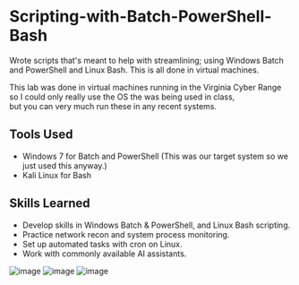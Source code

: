 # Scripting-with-Batch-PowerShell-Bash
Wrote scripts that's meant to help with streamlining; using Windows Batch and PowerShell and Linux Bash.
This is all done in virtual machines.

This lab was done in virtual machines running in the Virginia Cyber Range so I could only really use the OS the was being used in class, <br> 
but you can very much run these in any recent systems.

## Tools Used
- Windows 7 for Batch and PowerShell (This was our target system so we just used this anyway.)
- Kali Linux for Bash


## Skills Learned
  - Develop skills in Windows Batch & PowerShell, and Linux Bash scripting.
  - Practice network recon and system process monitoring.
  - Set up automated tasks with cron on Linux.
  - Work with commonly available AI assistants.


![image](https://github.com/user-attachments/assets/3b2ad2fa-b28a-40a0-b24b-ed2d74faf380)
![image](https://github.com/user-attachments/assets/11863d3c-f15e-4dd4-a9fc-9784bf931d50)
![image](https://github.com/user-attachments/assets/084fc14d-82c3-4785-ba14-d1d3b2184d12)

